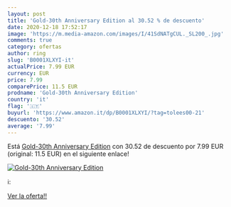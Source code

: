 ```yaml
---
layout: post
title: 'Gold-30th Anniversary Edition al 30.52 % de descuento'
date: 2020-12-18 17:52:17
image: 'https://m.media-amazon.com/images/I/41SdNATgCUL._SL200_.jpg'
comments: true
category: ofertas
author: ring
slug: 'B0001XLXYI-it'
actualPrice: 7.99 EUR
currency: EUR
price: 7.99
comparePrice: 11.5 EUR
prodname: 'Gold-30th Anniversary Edition'
country: 'it'
flag: '🇮🇹'
buyurl: 'https://www.amazon.it/dp/B0001XLXYI/?tag=tolees00-21'
descuento: '30.52'
average: '7.99'
---
```


Está [Gold-30th Anniversary Edition](https://www.amazon.it/dp/B0001XLXYI/?tag=tolees00-21) con 30.52 de descuento por 7.99 EUR (original: 11.5 EUR) en el siguiente enlace!

[![Gold-30th Anniversary Edition](https://m.media-amazon.com/images/I/41SdNATgCUL._SL200_.jpg)](https://www.amazon.it/dp/B0001XLXYI/?tag=tolees00-21)

ℹ️:


[Ver la oferta!!](https://www.amazon.it/dp/B0001XLXYI/?tag=tolees00-21)
